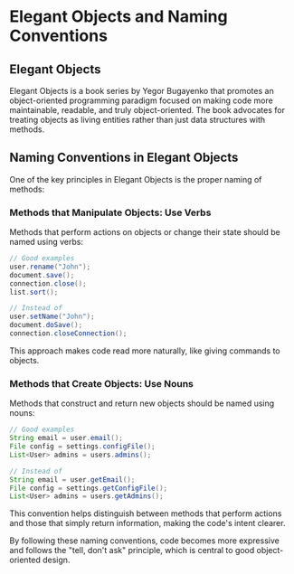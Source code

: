# Elegant Objects and Naming Conventions

## Elegant Objects

Elegant Objects is a book series by Yegor Bugayenko that promotes an object-oriented programming paradigm focused on making code more maintainable, readable, and truly object-oriented. The book advocates for treating objects as living entities rather than just data structures with methods.

## Naming Conventions in Elegant Objects

One of the key principles in Elegant Objects is the proper naming of methods:

### Methods that Manipulate Objects: Use Verbs

Methods that perform actions on objects or change their state should be named using verbs:

```java
// Good examples
user.rename("John");
document.save();
connection.close();
list.sort();

// Instead of
user.setName("John");
document.doSave();
connection.closeConnection();
```

This approach makes code read more naturally, like giving commands to objects.

### Methods that Create Objects: Use Nouns

Methods that construct and return new objects should be named using nouns:

```java
// Good examples
String email = user.email();
File config = settings.configFile();
List<User> admins = users.admins();

// Instead of
String email = user.getEmail();
File config = settings.getConfigFile();
List<User> admins = users.getAdmins();
```

This convention helps distinguish between methods that perform actions and those that simply return information, making the code's intent clearer.

By following these naming conventions, code becomes more expressive and follows the "tell, don't ask" principle, which is central to good object-oriented design.